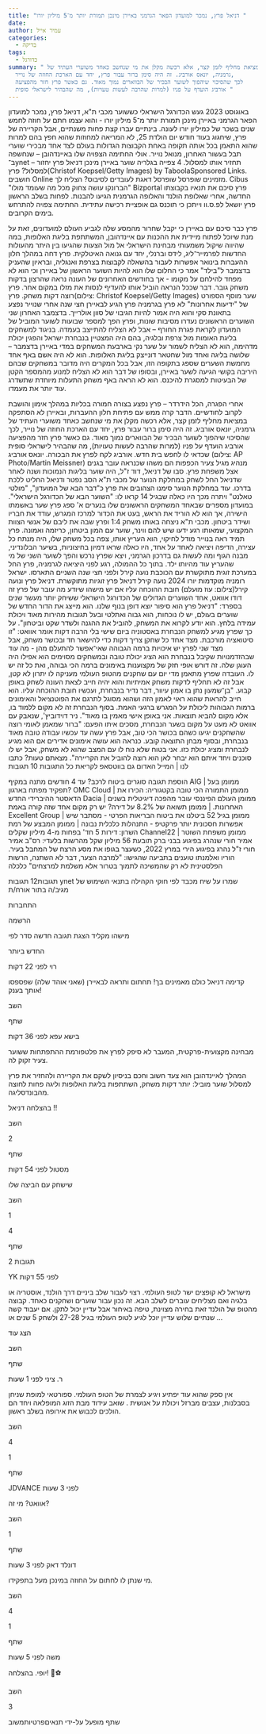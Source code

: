 ```yaml
---
title: "דניאל פרץ, נמכר למועדון הפאר הגרמני באיירן מינכן תמורת יותר מ־5 מיליון יורו "
date: 
author: עמיר אייל
categories:
  - בדיקה
tags:
  - כדורגל
summary: " במציאת מחליף לזמן קצר, אלא רכשה מקלן את מי שנחשב כאחד משוערי העתיד של
  גרמניה, יונאס אורביג. זה היה סימן ברור עבור פרץ, יחד עם הארכת החוזה של נוייר,
  לכך שהסיכוי שיהפוך לשוער הבכיר של הבווארים נמוך מאוד. גם כאשר פרץ חזר מהפציעה
  אורביג הועדף על פניו (למרות שהרבה לעשות טעויות), מה שהבהיר לישראלי סופית "
---
```

באוגוסט 2023 געש הכדורגל הישראלי כששוער מכבי ת"א, דניאל פרץ, נמכר למועדון הפאר הגרמני באיירן מינכן תמורת יותר מ־5 מיליון יורו - והוא עצמו חתם על חוזה לחמש שנים בשכר של כמיליון יורו לעונה.
בינתיים עברו קצת פחות משנתיים, אבל הקריירה של פרץ, שיחגוג בעוד חודש יום הולדת 25, לא המריאה למחוזות שהוא חפץ בהם למרות שהוא התאמן בכל אותה תקופה באחת הקבוצות הגדולות בעולם לצד אחד מבכירי שוערי תבל בעשור האחרון, מנואל נוייר. אולי החתימה הצפויה שלו באיינדהובן – שנחשפה ב־ynet – תחזיר אותו למסלול. 
4
 צפייה בגלריה שוער באיירן מינכן דניאל פרץ
יחזור למסלול? פרץ(Christof Koepsel/Getty Images)
by TaboolaSponsored Links.
חושבים Online מזמינים שופרסל
שופרסל
דאגת לעובדים לסיבוס? הצליח לך.
Cibus
"הברונקו עושה צחוק מכל מה שעומד מולו"
Bizportal
פרץ סיכם את תנאיו בקבוצתו החדשה, אחרי שאלופת הולנד והאלופה הגרמנית הגיעו להבנות. לפחות בשלב הראשון פרץ יושאל לפ.ס.וו וייתכן כי תוכנס גם אופציית רכישה עתידית. החתימה צפויה להתרחש בימים הקרובים.

פרץ כבר סיכם עם באיירן כי יקבל שחרור מהמסע שלה לגביע העולם למועדונים, זאת על מנת שיוכל לפתוח מיידית את ההכנות עם איינדהובן, המשתתפת בליגת האלופות, במה שהיווה שיקול משמעותי מבחינת הישראלי אל מול הצעות שהגיעו בין היתר מהעולות החדשות לפרמייר־ליג, לידס וברנלי, יחד עם גנואה האיטלקית.
פרץ דחה במהלך חלון ההעברות בינואר אפשרות לעבור בהשאלה לקבוצות בצרפת ואנגליה, ובראיון שהעניק בדצמבר ל"בילד" אמר כי החלום שלו הוא להיות השוער הראשון של באיירן וכי הוא לא מפחד להילחם על מקומו - אך בחודשים האחרונים של העונה נראה שהרצון בדקות משחק גובר. דבר שככל הנראה הוביל אותו להעדיף לנסות את מזלו במקום אחר.
פרץ
רוצה דקות משחק. פרץ(צילום: Christof Koepsel/Getty Images)
שער מוסף הספורט של "ידיעות אחרונות"
לא פרץ בגרמניה
פרץ הגיע לבאיירן חצי שנה אחרי שנוייר נפצע בתאונת סקי והוא היה אמור להיות הגיבוי של סוון אולרייך. בדצמבר האחרון שני השוערים הראשונים נעדרו מסיבות שונות, ופרץ הפך למספר שבועות לשוער המוביל של המועדון לקראת פגרת החורף – אבל לא הצליח להתייצב בעמדה. בניגוד למשחקים בליגת האומות מול צרפת ובלגיה, בהם היה המצטיין בנבחרת ישראל והפגין יכולת מדהימה, הוא לא הצליח לשמור על שער נקי בארבעת המשחקים במדי באיירן בדצמבר – שלושה בליגה ואחד מול שחטאר דונייצק בליגת האלופות. הוא לא היה אשם באף אחד מחמשת השערים שספג בתקופה הזו, אבל בכל המקרים היה מדובר במשחקים שבהם היריבה בקושי הגיעה לשער באיירן, ובסופו של דבר הוא לא הצליח למנוע מהמספר הקטן של הבעיטות למסגרת להיכנס. הוא לא הראה באף משחק התעלות מיוחדת שתשדרג עוד יותר את מעמדו. 

אחרי הפגרה, הכל הידרדר – פרץ נפצע בצורה חמורה בכליות במהלך אימון והושבת לקרוב לחודשיים. הדבר קרה ממש עם פתיחת חלון ההעברות, ובאיירן לא הסתפקה במציאת מחליף לזמן קצר, אלא רכשה מקלן את מי שנחשב כאחד משוערי העתיד של גרמניה, יונאס אורביג. זה היה סימן ברור עבור פרץ, יחד עם הארכת החוזה של נוייר, לכך שהסיכוי שיהפוך לשוער הבכיר של הבווארים נמוך מאוד. גם כאשר פרץ חזר מהפציעה אורביג הועדף על פניו (למרות שהרבה לעשות טעויות), מה שהבהיר לישראלי סופית שכדאי לו לחפש בית חדש.
אורביג 
לקח לפרץ את הבכורה. יונאס אורביג (צילום: AP Photo/Martin Meissner)
מנהיג מגיל צעיר
הכפפות הם משהו שכנראה עובר בגנים אצל משפחת פרץ. סבו של דניאל, דוד ז"ל, היה שוער בליגות הנמוכות ושנה לאחר שדניאל החל לשחק במחלקת הנוער של מכבי ת"א הסב נפטר ודניאל החליט ללכת בדרכו. עוד במחלקת הנוער סימנו הצהובים את פרץ כ"דבר הבא של המועדון", "מולטי טאלנט" ויתרה מכך היו כאלה שבגיל 14 קראו לו: "השוער הבא של הכדורגל הישראלי".
במועדון מספרים שבאחד המשחקים הראשונים שלו בנערים א' ספג פרץ שער באשמתו הישירה, אך הוא לא הוריד את הראש, בעט את הכדור למרכז המגרש, עודד את חבריו ושידר ביטחון. מכבי ת"א ניצחה באותו משחק 1:4 ופרץ שבה את ליבם של אנשי הצוות המקצועי, שמאותו רגע ידעו שיש להם ווינר, שוער עם המון ביטחון, כריזמה ואמונה. 
פרץ תמיד ראה בנוייר מודל לחיקוי, הוא העריץ אותו, צפה בכל משחק שלו, היה מנתח כל עצירה, הדיפה ויציאה לאחד על אחד, היו כאלה שראו דמיון בחיצוניות, בשיער הבלונדיני, מבנה הגוף ומה לעשות גם בדרכון הגרמני, ויצא שפרץ נרכש והפך לשוער השני של מי שהעריץ עוד מהיותו ילד. 
בתוך כל ההמולה, רגע לפני היציאה לגרמניה, פרץ החל במערכת זוגית מתוקשרת עם הכוכבת נועה קירל ולפני חצי שנה השניים התארסו.
ישראל רומניה מוקדמות יורו 2024 נועה קירל דניאל פרץ 
זוגיות מתוקשרת. דניאל פרץ ונועה קירל(צילום: עוז מועלם)
חובת ההוכחה עליו
אם יש מישהו שיודע מה עובר של פרץ זה דודו אוואט, אחד השוערים הגדולים של הכדורגל הישראלי ששיחק יותר מעשר שנים בספרד: "דניאל פרץ הוא סיפור יוצא דופן בנוף שלנו. הוא מייצג את הדור החדש של שוערים בעולם, יש לו נוכחות, הוא גבוה ואתלטי ובעל תגובות מהירות מאוד ויכולת עמידה בלחץ. הוא יודע לקרוא את המשחק, להוביל את ההגנה ולשדר שקט וביטחון".
על כך שפרץ מגיע למשחק הנבחרת באסטוניה ביום שישי בלי הרבה דקות אומר אוואט: "זו סיטואציה מורכבת. מצד אחד כל שחקן צריך דקות כדי להישאר חד ובכושר משחק, אבל מצד שני לפרץ יש איכויות ברמה הגבוהה שאי־אפשר להתעלם מהן - מה עוד שבהזדמנויות שקיבל בנבחרת הוא הציג יכולת טובה ובמשחקים מסוימים הוא אפילו היה העוגן שלה. זה דורש אופי חזק של מקצוענות באימונים ברמה הכי גבוהה, ואת כל זה יש לו. העובדה שפרץ מתאמן מדי יום עם שחקנים מהטופ העולמי מעניקה לו יתרון לא קטן, אבל זה לא תחליף לדקות משחק אמיתיות והוא יהיה חייב לצאת העונה לשחק באופן קבוע.
"בן־שמעון נתן בו אמון עיוור, דבר נדיר בנבחרת, ועכשיו חובת ההוכחה עליו. הוא חייב להראות שהוא ראוי לאמון הזה ושהוא מסוגל לתרגם את הפוטנציאל והאימונים ברמות הגבוהות ליכולת על המגרש ברגעי האמת. בסוף הנבחרת זה לא מקום ללמוד בו, אלא מקום להביא תוצאות. אני באופן אישי מאמין בו מאוד".
ניר דוידוביץ', שנאבק עם אוואט לא מעט על מקום בשער הנבחרת, מסכים איתו הפעם: "ברור שמאמן לאומי רוצה שהשחקנים יגיעו כשהם בכושר הכי טוב, אבל פרץ עשה עד עכשיו עבודה טובה מאוד בנבחרת, ובסוף מבחן התוצאה קובע. כנראה הוא עושה אימונים אדירים אם הוא מגיע לנבחרת ומציג יכולת כזו. אני בטוח שלא נוח לו עם המצב שהוא לא משחק, אבל יש לו סוכנים ויחד איתם הוא יבחר לאן הוא רוצה להוביל את הקריירה".
מצאתם טעות? כתבו לנו | המייל האדום גם בווטסאפ
לקריאת כל התגובות
10 תגובות

הוספת תגובה
סוגרים ביטוח לרכב? עד 4 חודשים מתנה במקיף
AIG
|
ממומן
בעל תפקיד מפתח בארגון?
OMC Cloud
|
ממומן
התמורה הכי טובה בקטגוריה: הכירו את הדאסטר ההיברידי החדש
Dacia
|
ממומן
העולם הפיננסי עובר מהפכה דיגיטלית בשנים האחרונות.
|
ממומן
תשואה של 8.2% על דירה? יש רק מקום אחד שזה קורה באמת
Excellent Group
|
ממומן
בגיל 52 ביטלנו את ביטוח הבריאות הפרטי - מסתבר שיש אפשרות חסכונית יותר
פרקטיפ - התנהלות כלכלית נבונה
|
ממומן
המבצע של רמת השרון: דירות 5 חד' בפחות מ-4 מיליון שקלים
Channel22
|
ממומן
משפחת השוטר אמיר חורי שנהרג בפיגוע בבני ברק תובעת 56 מיליון שקל מהרשות
בלעדי: רס"ב אמיר חורי ז"ל נהרג בפיגוע הירי במרץ 2022, כשעצר בגופו את מסע הרצח של המחבל בעיר. הוריו ואלמנתו טוענים בתביעה שהגישו: "למרבה הצער, דבר לא השתנה, הרשות הפלסטינית לא רק שהמשיכה לתמוך בטרור אלא משלמת למרצחים"
כלכלה

תגובות12 תגובות
ynet שמרו על שיח מכבד לפי חוקי הקהילה בתנאי השימוש של 
מגיב/ה בתור אורח/ת


התחברות

הרשמה



מישהו מקליד
הצגת תגובה חדשה
סדר לפי 

החדש ביותר


רוי
לפני 22 דקות

קדימה דניאל כולם מאמינים בך!
תחתום ותראה לבאיירן (שאני אוהד שלה) שפספסו אותך בענק!

השב



שתף


בישא עפא
לפני 36 דקות

מבחינה מקצועית-פרקטית, המעבר לא סיפק לפרץ את פלטפורמת ההתפתחות ששוער צעיר זקוק לה.

המהלך לאיינדהובן הוא צעד חשוב וחכם בניסיון לשקם את הקריירה ולהחזיר את פרץ למסלול שוער מוביל: יותר דקות משחק, השתתפות בליגת האלופות וליגה פחות לחוצה מהבונדסליגה.

בהצלחה דניאל !!


השב

2


שתף


מסטול
לפני 54 דקות

שישחק עם הביצה שלו


השב

1

4

שתף

2 תגובות


YK
לפני 55 דקות

מישראל לא קופצים ישר לטופ העולמי. רצוי לעבור שלב ביניים דרך הולנד, אוסטריה או בלגיה ואם מצליחים עוברים לשלב הבא. זה נכון עבור שוערים ושחקנים כאחד. קבוצה מהטופ של הולנד זאת בחירה מצוינת, טיפה באיחור אבל עדיין יכול לתקן. אם יעבוד קשה שנתיים שלוש עדיין יוכל לגיע לטופ העולמי בגיל 27-28 ולשחק 5 שנים או ...

הצג עוד

השב



שתף


ר. ציני
לפני 1 שעות

אין ספק שהוא עוד יפתיע ויגיע לצמרת של הטופ העולמי.  ספורטאי למופת שניחן בסבלנות, עצבים מברזל ויכולת על אנושית . שואב עידוד מבת הזוג המופלאה ויחד הם הולכים לכבוש את אירופה בשלב ראשון. 


השב

4

1

שתף


JDVANCE
לפני 3 שעות

אוואט? מי זה? 


השב


1

שתף


דונלד דאק
לפני 3 שעות

  מי שנתן לו לחתום על החוזה במינכן מעל בתפקידו.


השב

4

1

שתף


משה
לפני 5 שעות

יופי. בהצלחה! 🏅⚽


השב

3


שתף
מופעל על-ידי
תנאיםפרטיותמשוב
